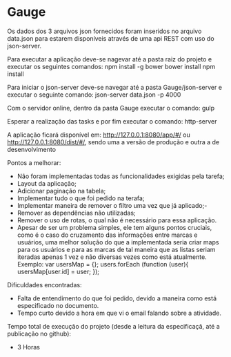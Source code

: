 # Gauge

Os dados dos 3 arquivos json fornecidos foram inseridos no arquivo data.json para estarem disponíveis através de uma api REST com uso do json-server.

Para executar a aplicação deve-se nagevar até a pasta raiz do projeto e executar os seguintes comandos:
npm install -g bower
bower install
npm install

Para iniciar o json-server deve-se navegar até a pasta Gauge/json-server e executar o seguinte comando: 
json-server data.json -p 4000

Com o servidor online, dentro da pasta Gauge executar o comando:
gulp

Esperar a realização das tasks e por fim executar o comando:
http-server

A aplicação ficará disponível em: http://127.0.0.1:8080/app/#/ ou  http://127.0.0.1:8080/dist/#/, sendo uma a versão de produção e outra a de desenvolvimento

Pontos a melhorar:
- Não foram implementadas todas as funcionalidades exigidas pela tarefa;
- Layout da aplicação;
- Adicionar paginação na tabela;
- Implementar tudo o que foi pedido na terafa;
- Implementar maneira de remover o filtro uma vez que já aplicado;- 
- Remover as dependências não utilizadas;
- Remover o uso de rotas, o qual não é necessário para essa aplicação.
- Apesar de ser um problema simples, ele tem alguns pontos cruciais, como é o caso do cruzamento das informações entre marcas e usuários, uma melhor solução do que a implementada seria criar maps para os usuários e para as marcas de tal maneira que as listas seriam iteradas apenas 1 vez e não diversas vezes como está atualmente.
Exemplo:
var usersMap = {};
users.forEach (function (user){
  usersMap[user.id] = user;
});


Dificuldades encontradas:
- Falta de entendimento do que foi pedido, devido a maneira como está especificado no documento.
- Tempo curto devido a hora em que vi o email falando sobre a atividade.

Tempo total de execução do projeto (desde a leitura da especificaçã, até a publicação no github):
- 3 Horas
